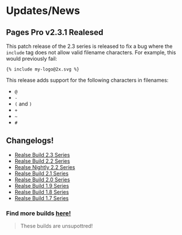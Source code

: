 # Updates/News
## Pages Pro v2.3.1 Realesed

This patch release of the 2.3 series is released to fix a bug where the `include` tag does not allow valid filename characters. 
For example, this would previously fail:
```
{% include my-logo@2x.svg %}
```

This release adds support for the following characters in filenames:
- `@`
- `-`
- `(` and `)`
- `+`
- `~`
- `#`

## Changelogs!

 - [Realse Build 2.3 Series]()
 - [Realse Build 2.2 Series]()
 - [Realse Nightly 2.2 Series]()
 - [Realse Build 2.1 Series]()
 - [Realse Build 2.0 Series]()
 - [Realse Build 1.9 Series]()
 - [Realse Build 1.8 Series]()
 - [Realse Build 1.7 Series]()

### Find more builds [here!]()
> These builds are unsupottred!
